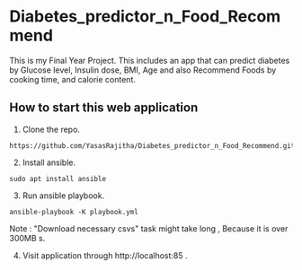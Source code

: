 # Diabetes_predictor_n_Food_Recommend
This is my Final Year Project.
This includes an app that can predict diabetes by Glucose level, Insulin dose, BMI, Age and also Recommend Foods by cooking time, and calorie content.

## How to start this web application
1. Clone the repo.
```shell
https://github.com/YasasRajitha/Diabetes_predictor_n_Food_Recommend.git
```

2. Install ansible.
```shell
sudo apt install ansible
```

3. Run ansible playbook.
```shell
ansible-playbook -K playbook.yml
```
Note : "Download necessary csvs" task might take long , Because it is over 300MB s.

4. Visit application through http://localhost:85 .
